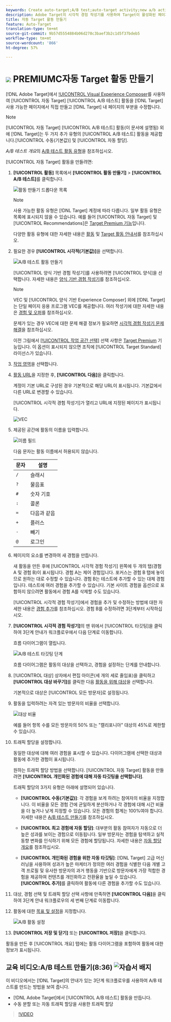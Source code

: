 ```yaml
---
keywords: Create auto-target;A/B test;auto-target activity;new a/b activity;auto target;auto-target for personalized experiences;personalized
description: Adobe Target의 시각적 경험 작성기를 사용하여 Target이 활성화된 페이지에서 직접 A/B 테스트 자동 할당 활동을 만들고 Target 내의 페이지 부분을 수정할 수 있습니다.
title: 자동 Target 활동 만들기
feature: Auto-Target
translation-type: tm+mt
source-git-commit: 9b57d5554884b06d278c3baef3b2c1d5f37bdeb5
workflow-type: tm+mt
source-wordcount: '866'
ht-degree: 57%

---
```



# ![](/help/assets/premium.png) PREMIUMC자동 Target 활동 만들기

[!DNL Adobe Target]에서 [!UICONTROL Visual Experience Composer](VEC)를 사용하여 [!UICONTROL 자동 Target] [!UICONTROL A/B 테스트] 활동을 [!DNL Target] 사용 가능한 페이지에서 직접 만들고 [!DNL Target] 내 페이지의 부분을 수정합니다.

>[!NOTE]
>
>[!UICONTROL 자동 Target] [!UICONTROL A/B 테스트] 활동(이 문서에 설명됨) 외에 [!DNL Target]는 두 가지 추가 유형의 [!UICONTROL A/B 테스트] 활동을 제공합니다.[!UICONTROL 수동(기본값)] 및 [!UICONTROL 자동 할당].
>
>*A/B 테스트 개요*&#x200B;의 [A/B 테스트 활동 유형](/help/c-activities/t-test-ab/test-ab.md#types)을 참조하십시오.

[!UICONTROL 자동 Target] 활동을 만들려면:

1. **[!UICONTROL 활동]** 목록에서 **[!UICONTROL 활동 만들기]** > **[!UICONTROL A/B 테스트]**&#x200B;를 클릭합니다.

   ![활동 만들기 드롭다운 목록](/help/c-activities/t-test-ab/t-test-create-ab/assets/ab_select-new.png)

   >[!NOTE]
   >
   >사용 가능한 활동 유형은 [!DNL Target] 계정에 따라 다릅니다. 일부 활동 유형은 목록에 표시되지 않을 수 있습니다. 예를 들어 [!UICONTROL 자동 Target] 및 [!UICONTROL Recommendations]은 [Target Premium 기능](/help/c-intro/intro.md#premium)입니다.
   >
   >다양한 활동 유형에 대한 자세한 내용은 [활동](/help/c-activities/activities.md) 및 [Target 활동 안내서](/help/c-activities/target-activities-guide.md)를 참조하십시오.

1. 필요한 경우 **[!UICONTROL 시각적(기본값)]**&#x200B;을 선택합니다.

   ![A/B 테스트 활동 만들기](/help/c-activities/t-test-ab/t-test-create-ab/assets/create-ab.png)

   [!UICONTROL 양식 기반 경험 작성기]를 사용하려면 [!UICONTROL 양식]을 선택합니다. 자세한 내용은 [양식 기반 경험 작성기](/help/c-experiences/form-experience-composer.md)를 참조하십시오.

   >[!NOTE]
   >
   >VEC 및 [!UICONTROL 양식 기반 Experience Composer] 외에 [!DNL Target]는 단일 페이지 응용 프로그램 VEC를 제공합니다. 여러 작성기에 대한 자세한 내용은 [경험 및 오퍼](/help/c-experiences/experiences.md)를 참조하십시오.
   >
   >문제가 있는 경우 VEC에 대한 문제 해결 정보가 필요하면 [시각적 경험 작성기 문제 해결](/help/c-experiences/c-visual-experience-composer/r-troubleshoot-composer/troubleshoot-composer.md)을 참조하십시오.
   >
   >이전 그림에서 [[!UICONTROL 작업 공간 선택]](/help/administrating-target/c-user-management/property-channel/property-channel.md) 선택 사항은 [Target Premium](/help/c-intro/intro.md) 기능입니다. 이 옵션이 표시되지 않으면 조직에 [!UICONTROL Target Standard] 라이선스가 있습니다.

1. [작업 영역](/help/administrating-target/c-user-management/property-channel/property-channel.md)을 선택합니다.

1. [활동 URL](/help/c-activities/t-test-ab/t-test-create-ab/ab-activity-url.md)을 지정한 후, **[!UICONTROL 다음]**&#x200B;을 클릭합니다.

   계정이 기본 URL로 구성된 경우 기본적으로 해당 URL이 표시됩니다. 기본값에서 다른 URL로 변경할 수 있습니다.

   [!UICONTROL 시각적 경험 작성기]가 열리고 URL에 지정된 페이지가 표시됩니다.

   ![VEC](/help/c-activities/t-test-ab/t-test-create-ab/assets/vec-new.png)

1. 제공된 공간에 활동의 이름을 입력합니다.

   ![이름 필드](/help/c-activities/t-test-ab/t-test-create-ab/assets/ab_newname-new.png)

   다음 문자는 활동 이름에서 허용되지 않습니다.

   | 문자 | 설명 |
   |--- |--- |
   | `/` | 슬래시 |
   | `?` | 물음표 |
   | `#` | 숫자 기호 |
   | `:` | 콜론 |
   | `=` | 다음과 같음 |
   | `+` | 플러스 |
   | `-` | 빼기 |
   | `@` | 로그인 |

1. 페이지의 요소를 변경하여 새 경험을 만듭니다.

   새 활동을 만든 후에 [!UICONTROL 시각적 경험 작성기] 왼쪽에 두 개의 탭(경험 A 및 경험 B)이 표시됩니다. 경험 A는 제어 경험입니다. 포커스는 경험 B 탭에 놓이므로 원하는 대로 수정할 수 있습니다. 경험 B는 테스트에 추가할 수 있는 대체 경험입니다. 테스트에 여러 경험을 추가할 수 있습니다. 기본 사이트 경험을 옵션으로 포함하지 않으려면 활동에서 경험 A를 삭제할 수도 있습니다.

   [!UICONTROL 시각적 경험 작성기]에서 경험을 추가 및 수정하는 방법에 대한 자세한 내용은 [경험 추가](/help/c-activities/t-test-ab/t-test-create-ab/ab-add-experience.md)를 참조하십시오. 경험 B를 수정하려면 3단계부터 시작하십시오.

1. **[!UICONTROL 시각적 경험 작성기]**&#x200B;의 맨 위에서 [!UICONTROL 타깃팅]을 클릭하여 3단계 안내가 워크플로우에서 다음 단계로 이동합니다.

   흐름 다이어그램이 열립니다.

   ![A/B 테스트 타깃팅 단계](/help/c-activities/t-test-ab/t-test-create-ab/assets/ab_flow-new.png)

   흐름 다이어그램은 활동의 대상을 선택하고, 경험을 설정하는 단계를 안내합니다.

1. [!UICONTROL 대상] 상자에서 편집 아이콘(세 개의 세로 줄임표)을 클릭하고 **[!UICONTROL 대상 바꾸기]**&#x200B;를 클릭한 다음 [활동을 위해 대상](/help/c-activities/t-test-ab/t-test-create-ab/ab-audience.md)을 선택합니다.

   기본적으로 대상은 [!UICONTROL 모든 방문자]로 설정됩니다.

1. 활동을 입력하려는 자격 있는 방문자의 비율을 선택합니다.

   ![대상 비율](/help/c-activities/t-test-ab/t-test-create-ab/assets/audperc-new.png)

   예를 들어 항목 수를 모든 방문자의 50% 또는 &quot;캘리포니아&quot; 대상의 45%로 제한할 수 있습니다.

1. 트래픽 할당을 설정합니다.

   동일한 대상에 대해 여러 경험을 표시할 수 있습니다. 다이어그램에 선택한 대상과 활동에 추가한 경험이 표시됩니다. 

   원하는 트래픽 할당 방법을 선택합니다. [!UICONTROL 자동 Target] 활동을 만들려면 **[!UICONTROL 개인화된 경험에 대해 자동 타깃팅을 선택합니다]**.

   트래픽 할당의 3가지 유형은 아래에 설명되어 있습니다.

   * **[!UICONTROL 수동(기본값)]**: 각 경험을 보게 하려는 참여자의 비율을 지정합니다. 이 비율을 모든 경험 간에 균일하게 분산하거나 각 경험에 대해 시간 비율을 더 높거나 낮게 지정할 수 있습니다. 모든 경험의 합계는 100%여야 합니다. 자세한 내용은 [A/B 테스트 만들기](/help/c-activities/t-test-ab/t-test-create-ab/test-create-ab.md)를 참조하십시오.

   * **[!UICONTROL 최고 경험에 자동 할당]**: 대부분의 활동 참여자가 자동으로 더 높은 성과를 보이는 경험으로 이동됩니다. 일부 방문자는 경험을 탐색하고 실적 동향 변화를 인식하기 위해 모든 경험에 할당됩니다. 자세한 내용은 [자동 할당 개요](/help/c-activities/automated-traffic-allocation/automated-traffic-allocation.md)를 참조하십시오.

   * **[!UICONTROL 개인화된 경험을 위한 자동 타깃팅]**: [!DNL Target] 고급 머신 러닝을 사용하여 성과가 높은 마케터가 정의한 여러 경험을 식별한 다음 개별 고객 프로필 및 유사한 방문자의 과거 행동을 기반으로 방문자에게 가장 적합한 경험을 제공하여 컨텐츠를 개인화하고 전환율을 높일 수 있습니다.
   **[!UICONTROL 추가]**&#x200B;를 클릭하여 활동에 다른 경험을 추가할 수도 있습니다.

1. 대상, 경험 선택 및 트래픽 할당 선택 사항에 만족하면 **[!UICONTROL 다음]**&#x200B;을 클릭하여 3단계 안내 워크플로우의 세 번째 단계로 이동합니다.

1. 활동에 대한 [목표 및 설정](/help/c-activities/t-test-ab/t-test-create-ab/ab-goals-and-settings.md)을 지정합니다.

   ![A/B 활동 설정](/help/c-activities/t-test-ab/t-test-create-ab/assets/ab_settings-new.png)

1. **[!UICONTROL 저장 및 닫기]** 또는 **[!UICONTROL 저장]**&#x200B;을 클릭합니다.

활동을 만든 후 [!UICONTROL 개요] 탭에는 활동 다이어그램을 포함하여 활동에 대한 정보가 표시됩니다.

## 교육 비디오:A/B 테스트 만들기(8:36) ![자습서 배지](/help/assets/tutorial.png)

이 비디오에서는 [!DNL Target]의 안내가 있는 3단계 워크플로우를 사용하여 A/B 테스트를 만드는 방법을 보여 줍니다.

* [!DNL Adobe Target]에서 [!UICONTROL A/B 테스트] 활동을 만듭니다.
* 수동 분할 또는 자동 트래픽 할당을 사용한 트래픽 할당

>[!VIDEO](https://video.tv.adobe.com/v/17391)